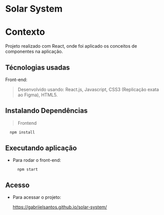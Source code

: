 # Solar System

# Contexto

Projeto realizado com React, onde foi aplicado os conceitos de componentes na aplicação.

## Técnologias usadas

Front-end:
> Desenvolvido usando: React.js, Javascript, CSS3 (Replicação exata ao Figma), HTML5.


## Instalando Dependências

> Frontend
```bash
  npm install
```

## Executando aplicação

* Para rodar o front-end:

  ```
    npm start
  ```

## Acesso

* Para acessar o projeto:

    https://gabriielsantos.github.io/solar-system/
